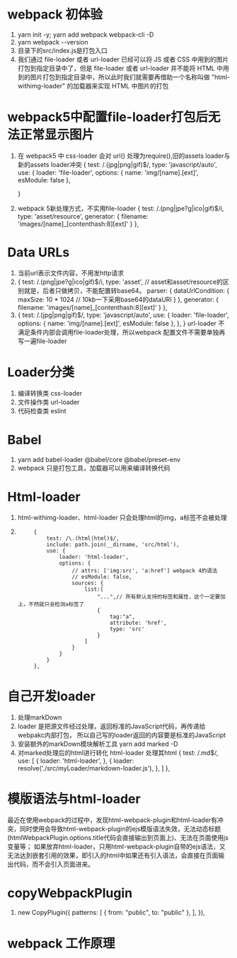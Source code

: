 # webpack 初体验
1. yarn init -y;  yarn add webpack webpack-cli -D  
2. yarn webpack --version
3. 目录下的src/index.js是打包入口
4. 我们通过 file-loader 或者 url-loader 已经可以将 JS 或者 CSS 中用到的图片打包到指定目录中了，但是 file-loader 或者 url-loader 并不能将 HTML 中用到的图片打包到指定目录中，所以此时我们就需要再借助一个名称叫做 "html-withimg-loader" 的加载器来实现 HTML 中图片的打包

# webpack5中配置file-loader打包后无法正常显示图片
1. 在 webpack5 中 css-loader 会对 url() 处理为require(),旧的assets loader与新的assets loader冲突
    {
        test: /\.(jpg|png|gif)$/,
        type: 'javascript/auto',
        use: {
            loader: 'file-loader',
            options: {
            name: 'img/[name].[ext]',
            esModule: false
            },
        
    }
2. webpack 5新处理方式，不实用file-loader
    {
        test: /\.(png|jpe?g|ico|gif)$/i,
        type: 'asset/resource',
        generator: {
            filename: 'images/[name]_[contenthash:8][ext]'
        }
    },

# Data URLs
1. 当前url表示文件内容，不用发http请求
2. {
        test: /\.(png|jpe?g|ico|gif)$/i,
        type: 'asset', // asset和asset/resource的区别就是，后者只做拷贝，不能配置转base64。
        parser: {
            dataUrlCondition: {
                maxSize: 10 * 1024 // 10kb一下采用base64的dataURl
            }
        },
        generator: {
            filename: 'images/[name]_[contenthash:8][ext]'
        }
    },
3. {
                test: /\.(jpg|png|gif)$/,
                type: 'javascript/auto',
                use: {
                  loader: 'file-loader',
                  options: {
                    name: 'img/[name].[ext]',
                    esModule: false
                  },
                },
            }
url-loader 不满足条件内部会调用file-loader处理，所以webpack
配置文件不需要单独再写一遍file-loader

# Loader分类
1. 编译转换类 css-loader
2. 文件操作类 url-loader
3. 代码检查类 eslint


# Babel
1. yarn add babel-loader @babel/core @babel/preset-env
2. webpack 只是打包工具，加载器可以用来编译转换代码

# Html-loader
1. html-withimg-loader、html-loader 只会处理html的img，a标签不会被处理
2. 
            {   
                test: /\.(html|html)$/,
                include: path.join(__dirname, 'src/html'),
                use: {
                    loader: 'html-loader',
                    options: {
                        // attrs: ['img:src', 'a:href'] webpack 4的语法
                        // esModule: false,
                        sources: {
                            list:[
                                "...",// 所有默认支持的标签和属性，这个一定要加上，不然就只会检测a标签了
                                {
                                    tag:"a",
                                    attribute: 'href',
                                    type: 'src'
                                }
                            ]
                        }
                    }
                }
            },

# 自己开发loader
1. 处理markDown
2. loader 是把源文件经过处理，返回标准的JavaScript代码，再传递给webpakc内部打包，
   所以自己写的loader返回的内容要是标准的JavaScript
3. 安装额外的markDown模块解析工具
   yarn add marked -D
4. 对marked处理后的html进行转化 
   html-loader 处理其html
   {
        test: /\.md$/,
        use: [
            {
                loader: 'html-loader',
            },
            {
                loader: resolve('./src/myLoader/markdown-loader.js'),
            },
        ]
    },

# 模版语法与html-loader
最近在使用webpack的过程中，发现html-webpack-plugin和html-loader有冲突，同时使用会导致html-webpack-plugin的ejs模版语法失效，无法动态标题(htmlWebpackPlugin.options.title代码会直接输出到页面上)、无法在页面使用js变量等； 如果放弃html-loader，只用html-webpack-plugin自带的ejs语法，又无法达到嵌套引用的效果，即引入的html中如果还有引入语法，会直接在页面输出代码，而不会引入页面进来。

# copyWebpackPlugin
1. new CopyPlugin({
        patterns: [
            { from: "public", to: "public" },
        ],
    }),

# webpack 工作原理
